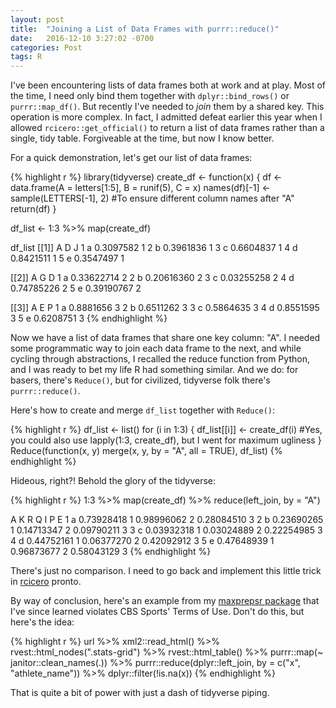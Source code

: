 ```yaml
---
layout: post
title:  "Joining a List of Data Frames with purrr::reduce()"
date:   2016-12-10 3:27:02 -0700
categories: Post
tags: R 
---
```


I've been encountering lists of data frames both at work and at play. Most of the time, I need only bind them together
with `dplyr::bind_rows()` or `purrr::map_df()`. But recently I've needed to *join* them by a shared key. This operation is
more complex. In fact, I admitted defeat earlier this year when I allowed `rcicero::get_official()` to return a list of data frames rather than 
a single, tidy table. Forgiveable at the time, but now I know better.

<!--more-->

For a quick demonstration, let's get our list of data frames:

{% highlight r %}
library(tidyverse)
create_df <- function(x) {
  df <- data.frame(A = letters[1:5],
             B = runif(5),
             C = x)
  names(df)[-1] <- sample(LETTERS[-1], 2) #To ensure different column names after "A"
  return(df)
}

df_list <- 1:3 %>% 
  map(create_df)
 
df_list
[[1]]
  A         D J
1 a 0.3097582 1
2 b 0.3961836 1
3 c 0.6604837 1
4 d 0.8421511 1
5 e 0.3547497 1

[[2]]
  A          G D
1 a 0.33622714 2
2 b 0.20616360 2
3 c 0.03255258 2
4 d 0.74785226 2
5 e 0.39190767 2

[[3]]
  A         E P
1 a 0.8881656 3
2 b 0.6511262 3
3 c 0.5864635 3
4 d 0.8551595 3
5 e 0.6208751 3
{% endhighlight %}

Now we have a list of data frames that share one key column: "A". I needed some programmatic way to join each data frame to the next,
and while cycling through abstractions, I recalled the reduce function from Python, and I was ready to bet my life R had something similar. And we do:
for basers, there's `Reduce()`, but for civilized, tidyverse folk there's `purrr::reduce()`. 

Here's how to create and merge `df_list` together with `Reduce()`:

{% highlight r %}
df_list <- list()
for (i in 1:3) {
  df_list[[i]] <- create_df(i) #Yes, you could also use lapply(1:3, create_df), but I went for maximum ugliness
}
Reduce(function(x, y) merge(x, y, by = "A", all = TRUE), df_list)
{% endhighlight %}

Hideous, right?! Behold the glory of the tidyverse:

{% highlight r %}
1:3 %>% 
  map(create_df) %>% 
  reduce(left_join, by = "A")
  
  A          K R          Q I          P E
1 a 0.73928418 1 0.98996062 2 0.28084510 3
2 b 0.23690265 1 0.14713347 2 0.09790211 3
3 c 0.03932318 1 0.03024889 2 0.22254985 3
4 d 0.44752161 1 0.06377270 2 0.42092912 3
5 e 0.47648939 1 0.96873677 2 0.58043129 3
{% endhighlight %}

There's just no comparison. I need to go back and implement this little trick in [rcicero](https://github.com/daranzolin/rcicero) pronto. 

By way of conclusion, here's an example from my [maxprepsr package](https://github.com/daranzolin/maxprepsr) that I've since learned violates CBS Sports' Terms of Use. Don't do this, but here's the idea:

{% highlight r %}
url %>%
  xml2::read_html() %>%
  rvest::html_nodes(".stats-grid") %>%
  rvest::html_table() %>%
  purrr::map(~ janitor::clean_names(.)) %>% 
  purrr::reduce(dplyr::left_join, by = c("x", "athlete_name")) %>%
  dplyr::filter(!is.na(x))
{% endhighlight %}

That is quite a bit of power with just a dash of tidyverse piping.


